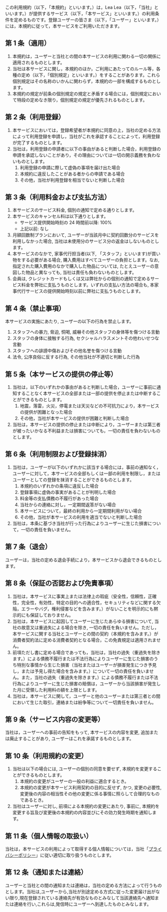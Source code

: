 この利用規約（以下，「本規約」といいます。）は，Lea Lea（以下，「当社」といいます。）が提供するサービス（以下，「本サービス」といいます。）の利用条件を定めるものです。登録ユーザーの皆さま（以下，「ユーザー」といいます。）には，本規約に従って，本サービスをご利用いただきます。

## 第 1 条（適用）

1. 本規約は，ユーザーと当社との間の本サービスの利用に関わる一切の関係に適用されるものとします。
2. 当社は本サービスに関し，本規約のほか，ご利用にあたってのルール等，各種の定め（以下，「個別規定」といいます。）をすることがあります。これら個別規定はその名称のいかんに関わらず，本規約の一部を構成するものとします。
3. 本規約の規定が前条の個別規定の規定と矛盾する場合には，個別規定において特段の定めなき限り，個別規定の規定が優先されるものとします。

## 第 2 条（利用登録）

1. 本サービスにおいては，登録希望者が本規約に同意の上，当社の定める方法によって利用登録を申請し，当社がこれを承認することによって，利用登録が完了するものとします。
2. 当社は，利用登録の申請者に以下の事由があると判断した場合，利用登録の申請を承認しないことがあり，その理由については一切の開示義務を負わないものとします。
   1. 利用登録の申請に際して虚偽の事項を届け出た場合
   2. 本規約に違反したことがある者からの申請である場合
   3. その他，当社が利用登録を相当でないと判断した場合

## 第 3 条（利用料金および支払方法）

1. 本サービスのサービス料金, 個別の通知で定める通りとします。
2. 本サービスのキャンセル料は以下通りとします。
   - サービス提供開始時刻の 24 時間前以降: 100%
   - 上記以前: なし
3. 月額回数制プランにおいて, ユーザーが当該月中に契約回数分のサービスを利用しなかった場合, 当社は未使用分のサービス分の返金はしないものとします。
4. 本サービスのなかで, 家事代行担当者(以下, 「スタッフ」といいます)が買い物をする必要がある場合, 購入費用はすべてユーザーの負担とします。なお, 指定された購入費用のなかで購入した物品については, たとえユーザーの意図した物品と異なっても, 当社は責任も負わないものとします。
5. 会員は, クレジットカードもしくは又は弊社からの個別の通知で定めるサービス料金を弊社に支払うものとします。いずれの支払い方法の場合も, 本家事代行サービスの提供開始時刻以前に弊社に支払うものとします。

## 第 4 条（禁止事項）

本サービスの実施にあたり, ユーザーの以下の行為を禁止します。

1. スタッフへの暴力, 脅迫, 恫喝, 威嚇その他スタッフの身体等を傷つける言動
2. スタッフの身体に接触する行為, セクシャルハラスメントその他わいせつな言動
3. スタッフへの誹謗中傷およびその他名誉を傷つける言動
4. 法令, 公序良俗に反する行為, その他当社が不適切と判断した行為

## 第 5 条（本サービスの提供の停止等）

1. 当社は，以下のいずれかの事由があると判断した場合，ユーザーに事前に通知することなく本サービスの全部または一部の提供を停止または中断することができるものとします。
   1. 地震，落雷，火災，停電または天災などの不可抗力により，本サービスの提供が困難となった場合
   2. その他，当社が本サービスの提供が困難と判断した場合
2. 当社は，本サービスの提供の停止または中断により，ユーザーまたは第三者が被ったいかなる不利益または損害についても，一切の責任を負わないものとします。

## 第 6 条（利用制限および登録抹消）

1. 当社は，ユーザーが以下のいずれかに該当する場合には，事前の通知なく，ユーザーに対して，本サービスの全部もしくは一部の利用を制限し，またはユーザーとしての登録を抹消することができるものとします。
   1. 本規約のいずれかの条項に違反した場合
   2. 登録事項に虚偽の事実があることが判明した場合
   3. 料金等の支払債務の不履行があった場合
   4. 当社からの連絡に対し，一定期間返答がない場合
   5. 本サービスについて，最終の利用から一定期間利用がない場合
   6. その他，当社が本サービスの利用を適当でないと判断した場合
2. 当社は，本条に基づき当社が行った行為によりユーザーに生じた損害について，一切の責任を負いません。

## 第 7 条（退会）

ユーザーは，当社の定める退会手続により，本サービスから退会できるものとします。

## 第 8 条（保証の否認および免責事項）

1. 当社は，本サービスに事実上または法律上の瑕疵（安全性，信頼性，正確性，完全性，有効性，特定の目的への適合性，セキュリティなどに関する欠陥，エラーやバグ，権利侵害などを含みます。）がないことを明示的にも黙示的にも保証しておりません。
2. 当社は，本サービスに起因してユーザーに生じたあらゆる損害について, 当社の故意又は重過失による場合を除き, 一切の責任を負いません。ただし，本サービスに関する当社とユーザーとの間の契約（本規約を含みます。）が消費者契約法に定める消費者契約となる場合，この免責規定は適用されません。
3. 前項ただし書に定める場合であっても，当社は，当社の過失（重過失を除きます。）による債務不履行または不法行為によりユーザーに生じた損害のうち特別な事情から生じた損害（当社またはユーザーが損害発生につき予見し，または予見し得た場合を含みます。）について一切の責任を負いません。また，当社の過失（重過失を除きます。）による債務不履行または不法行為によりユーザーに生じた損害の賠償は，ユーザーから当該損害が発生した月に受領した利用料の額を上限とします。
4. 当社は，本サービスに関して，ユーザーと他のユーザーまたは第三者との間において生じた取引，連絡または紛争等について一切責任を負いません。

## 第 9 条（サービス内容の変更等）

当社は，ユーザーへの事前の告知をもって, 本サービスの内容を変更, 追加または廃止することがあり, ユーザーはこれを承諾するものとします。

## 第 10 条（利用規約の変更）

1. 当社は以下の場合には, ユーザーの個別の同意を要せず, 本規約を変更することができるものとします。
   1. 本規約の変更がユーザーの一般の利益に適合するとき。
   2. 本規約の変更が本サービス利用契約の目的に反せず, かつ, 変更の必要性, 変更後の内容の相当性その他の変更に係る事情に照らして合理的なものであるとき。
2. 当社はユーザーに対し, 前項による本規約の変更にあたり, 事前に, 本規約を変更する旨及び変更後の本規約の内容並びにその効力発生時期を通知します。

## 第 11 条（個人情報の取扱い）

当社は，本サービスの利用によって取得する個人情報については，当社「[プライバシーポリシー](https://lealea.vercel.app/privacy-policy/customer)」に従い適切に取り扱うものとします。

## 第 12 条（通知または連絡）

ユーザーと当社との間の通知または連絡は，当社の定める方法によって行うものとします。当社は,ユーザーから,当社が別途定める方式に従った変更届け出がない限り,現在登録されている連絡先が有効なものとみなして当該連絡先へ通知または連絡を行い,これらは,発信時にユーザーへ到達したものとみなします。
